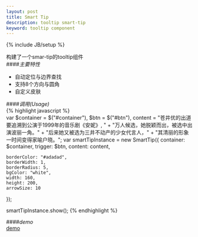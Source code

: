 ```yaml
---
layout: post
title: Smart Tip
description: tooltip smart-tip
keyword: tooltip component
---
```

{% include JB/setup %}

构建了一个smar-tip的tooltip组件     
####*主要特性*             
+ 自动定位与边界查找     
+ 支持8个方向与圆角     
+ 自定义皮肤       

####*调用(Usage)*    
{% highlight javascript %}     
var $container = $("#container"),
    $btn = $("#btn"),
    content = "苍井优的出道要追溯到公演于1999年的音乐剧《安妮》, " +
        "万人候选，她脱颖而出，被选中出演波丽一角。" +
        "后来她又被选为三井不动产的少女代言人，" +
        "其清丽的形象一时间变得家喻户晓。";
var smartTipInstance = new SmartTip({
    container: $container,
    trigger: $btn,
    content: content,

    borderColor: "#adadad",
    borderWidth: 1,
    borderRadius: 5,
    bgColor: "white",
    width: 160,
    height: 200,
    arrowSize: 10
});

smartTipInstance.show();
{% endhighlight %}   

####*demo*   
[demo](http://flowerszhong.github.io/demo/smart-tip/smart-tip.html)
